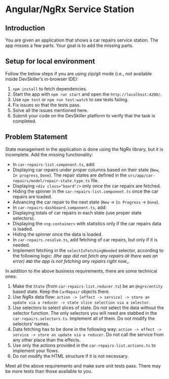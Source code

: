 # Angular/NgRx Service Station
 
## Introduction
 
You are given an application that shows a car repairs service station. The app misses a few parts. Your goal is to add the missing parts.
 
## Setup for local environment
 
Follow the below steps if you are using zip/git mode (i.e., not available inside DevSkiller’s in-browser IDE):
 
1. `npm install` to fetch dependencies.
2. Start the app with `npm run start` and open the `http://localhost:4200/`.
3. Use `npm test` or `npm run test:watch` to see tests failing.
4. Fix issues so that the tests pass.
5. Solve all the issues mentioned here.
6. Submit your code on the DevSkiller platform to verify that the task is completed.
 
## Problem Statement
 
State management in the application is done using the NgRx library, but it is incomplete. Add the missing functionality:
 
* In `car-repairs-list.component.ts`, add:
 * Displaying car repairs under proper columns based on their state (`New`, `In progress`, `Done`). The repair states are defined in the `src/app/car-repairs/model/repair-state.type.ts` file.
 * Displaying `<div class="board"/>` only once the car repairs are fetched.
 * Hiding the spinner in the `car-repairs-list.component.ts` once the car repairs are loaded.
 * Advancing the car repair to the next state (`New` -> `In Progress` -> `Done`).
* In `car-repairs-dashboard.component.ts`, add:
 * Displaying totals of car repairs in each state (use proper state selectors).
 * Displaying the `<ng-container>` with statistics only if the car repairs data is loaded.
 * Hiding the spinner once the data is loaded.
* In `car-repairs.resolve.ts`, add fetching of car repairs, but only if it is needed.
 * Implement fetching in the `selectIsFetchingNeeded` selector, according to the following logic: __(the app did not fetch any repairs_ `OR` there was an error) `AND` the app is not fetching any repairs right now__.
 
In addition to the above business requirements, there are some technical ones:
 
1. Make the `State` (from `car-repairs-list.reducer.ts`) be an `@ngrx/entity` based state. Keep the `CarRepair` objects there.
2. Use NgRx data flow: `action -> [effect -> service] -> store an update via a reducer -> state slice selection via a selector`. 
3. Use selectors to select slices of state. Do not select the data without the selector function. The only selectors you will need are stabbed in the `car-repairs.selectors.ts`. Implement all of them. Do not modify the selectors’ names.
4. Data fetching has to be done in the following way: `action -> effect -> service -> store an update via a reducer`. Do not call the service from any other place than the effects.
5. Use only the actions provided in the `car-repairs-list.actions.ts` to implement your flows.
6. Do not modify the HTML structure if it is not necessary.
 
Meet all the above requirements and make sure unit tests pass. There may be more tests than those available to you.
